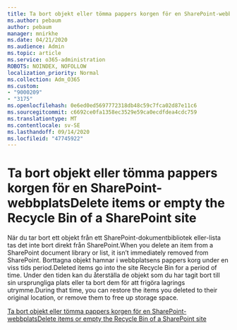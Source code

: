 ```yaml
---
title: Ta bort objekt eller tömma pappers korgen för en SharePoint-webbplats
ms.author: pebaum
author: pebaum
manager: mnirkhe
ms.date: 04/21/2020
ms.audience: Admin
ms.topic: article
ms.service: o365-administration
ROBOTS: NOINDEX, NOFOLLOW
localization_priority: Normal
ms.collection: Adm_O365
ms.custom:
- "9000209"
- "3175"
ms.openlocfilehash: 0e6ed0ed5697772318db48c59c7fca02d87e11c6
ms.sourcegitcommit: c6692ce0fa1358ec3529e59ca0ecdfdea4cdc759
ms.translationtype: MT
ms.contentlocale: sv-SE
ms.lasthandoff: 09/14/2020
ms.locfileid: "47745922"
---
```

# <a name="delete-items-or-empty-the-recycle-bin-of-a-sharepoint-site"></a><span data-ttu-id="682d7-102">Ta bort objekt eller tömma pappers korgen för en SharePoint-webbplats</span><span class="sxs-lookup"><span data-stu-id="682d7-102">Delete items or empty the Recycle Bin of a SharePoint site</span></span> 

<span data-ttu-id="682d7-103">När du tar bort ett objekt från ett SharePoint-dokumentbibliotek eller-lista tas det inte bort direkt från SharePoint.</span><span class="sxs-lookup"><span data-stu-id="682d7-103">When you delete an item from a SharePoint document library or list, it isn’t immediately removed from SharePoint.</span></span> <span data-ttu-id="682d7-104">Borttagna objekt hamnar i webbplatsens pappers korg under en viss tids period.</span><span class="sxs-lookup"><span data-stu-id="682d7-104">Deleted items go into the site Recycle Bin for a period of time.</span></span> <span data-ttu-id="682d7-105">Under den tiden kan du återställa de objekt som du har tagit bort till sin ursprungliga plats eller ta bort dem för att frigöra lagrings utrymme.</span><span class="sxs-lookup"><span data-stu-id="682d7-105">During that time, you can restore the items you deleted to their original location, or remove them to free up storage space.</span></span>

[<span data-ttu-id="682d7-106">Ta bort objekt eller tömma pappers korgen för en SharePoint-webbplats</span><span class="sxs-lookup"><span data-stu-id="682d7-106">Delete items or empty the Recycle Bin of a SharePoint site</span></span>](https://support.office.com/article/2e713599-d13e-40d6-96dc-66f0a366f74e)